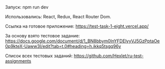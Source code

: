 
Запуск: npm run dev<br/>

Использовались: React, Redux, React Router Dom.<br/>

Cсылка на готовое приложение: https://test-task-1-eight.vercel.app/<br/>

За основу взято тестовое задание: https://docs.google.com/document/d/1_BN8bbym0InYFDElyyVJ5GzPptaOe0p9kteX-Uaww3I/edit?tab=t.0#heading=h.ikkq5tsgq96y

Список всех тестовых заданий: https://github.com/Hexlet/ru-test-assignments

